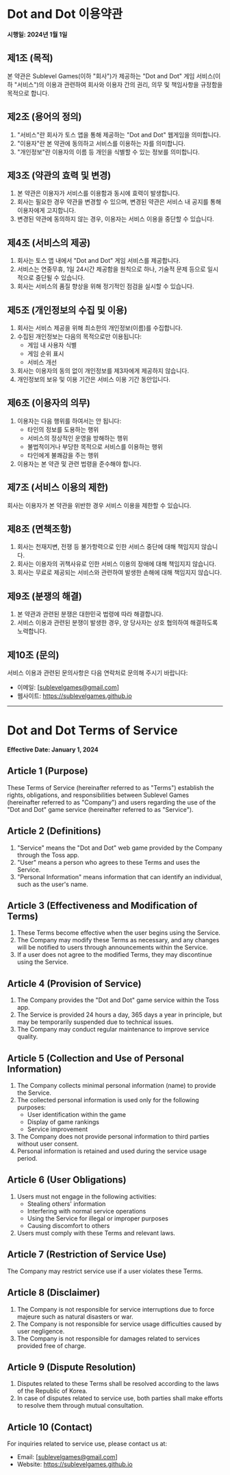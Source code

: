 # Dot and Dot 이용약관

**시행일: 2024년 1월 1일**

## 제1조 (목적)

본 약관은 Sublevel Games(이하 "회사")가 제공하는 "Dot and Dot" 게임 서비스(이하 "서비스")의 이용과 관련하여 회사와 이용자 간의 권리, 의무 및 책임사항을 규정함을 목적으로 합니다.

## 제2조 (용어의 정의)

1. "서비스"란 회사가 토스 앱을 통해 제공하는 "Dot and Dot" 웹게임을 의미합니다.
2. "이용자"란 본 약관에 동의하고 서비스를 이용하는 자를 의미합니다.
3. "개인정보"란 이용자의 이름 등 개인을 식별할 수 있는 정보를 의미합니다.

## 제3조 (약관의 효력 및 변경)

1. 본 약관은 이용자가 서비스를 이용함과 동시에 효력이 발생합니다.
2. 회사는 필요한 경우 약관을 변경할 수 있으며, 변경된 약관은 서비스 내 공지를 통해 이용자에게 고지합니다.
3. 변경된 약관에 동의하지 않는 경우, 이용자는 서비스 이용을 중단할 수 있습니다.

## 제4조 (서비스의 제공)

1. 회사는 토스 앱 내에서 "Dot and Dot" 게임 서비스를 제공합니다.
2. 서비스는 연중무휴, 1일 24시간 제공함을 원칙으로 하나, 기술적 문제 등으로 일시적으로 중단될 수 있습니다.
3. 회사는 서비스의 품질 향상을 위해 정기적인 점검을 실시할 수 있습니다.

## 제5조 (개인정보의 수집 및 이용)

1. 회사는 서비스 제공을 위해 최소한의 개인정보(이름)를 수집합니다.
2. 수집된 개인정보는 다음의 목적으로만 이용됩니다:
   - 게임 내 사용자 식별
   - 게임 순위 표시
   - 서비스 개선
3. 회사는 이용자의 동의 없이 개인정보를 제3자에게 제공하지 않습니다.
4. 개인정보의 보유 및 이용 기간은 서비스 이용 기간 동안입니다.

## 제6조 (이용자의 의무)

1. 이용자는 다음 행위를 하여서는 안 됩니다:
   - 타인의 정보를 도용하는 행위
   - 서비스의 정상적인 운영을 방해하는 행위
   - 불법적이거나 부당한 목적으로 서비스를 이용하는 행위
   - 타인에게 불쾌감을 주는 행위
2. 이용자는 본 약관 및 관련 법령을 준수해야 합니다.

## 제7조 (서비스 이용의 제한)

회사는 이용자가 본 약관을 위반한 경우 서비스 이용을 제한할 수 있습니다.

## 제8조 (면책조항)

1. 회사는 천재지변, 전쟁 등 불가항력으로 인한 서비스 중단에 대해 책임지지 않습니다.
2. 회사는 이용자의 귀책사유로 인한 서비스 이용의 장애에 대해 책임지지 않습니다.
3. 회사는 무료로 제공되는 서비스와 관련하여 발생한 손해에 대해 책임지지 않습니다.

## 제9조 (분쟁의 해결)

1. 본 약관과 관련된 분쟁은 대한민국 법령에 따라 해결합니다.
2. 서비스 이용과 관련된 분쟁이 발생한 경우, 양 당사자는 상호 협의하여 해결하도록 노력합니다.

## 제10조 (문의)

서비스 이용과 관련된 문의사항은 다음 연락처로 문의해 주시기 바랍니다:
- 이메일: [sublevelgames@gmail.com]
- 웹사이트: https://sublevelgames.github.io

---

# Dot and Dot Terms of Service

**Effective Date: January 1, 2024**

## Article 1 (Purpose)

These Terms of Service (hereinafter referred to as "Terms") establish the rights, obligations, and responsibilities between Sublevel Games (hereinafter referred to as "Company") and users regarding the use of the "Dot and Dot" game service (hereinafter referred to as "Service").

## Article 2 (Definitions)

1. "Service" means the "Dot and Dot" web game provided by the Company through the Toss app.
2. "User" means a person who agrees to these Terms and uses the Service.
3. "Personal Information" means information that can identify an individual, such as the user's name.

## Article 3 (Effectiveness and Modification of Terms)

1. These Terms become effective when the user begins using the Service.
2. The Company may modify these Terms as necessary, and any changes will be notified to users through announcements within the Service.
3. If a user does not agree to the modified Terms, they may discontinue using the Service.

## Article 4 (Provision of Service)

1. The Company provides the "Dot and Dot" game service within the Toss app.
2. The Service is provided 24 hours a day, 365 days a year in principle, but may be temporarily suspended due to technical issues.
3. The Company may conduct regular maintenance to improve service quality.

## Article 5 (Collection and Use of Personal Information)

1. The Company collects minimal personal information (name) to provide the Service.
2. The collected personal information is used only for the following purposes:
   - User identification within the game
   - Display of game rankings
   - Service improvement
3. The Company does not provide personal information to third parties without user consent.
4. Personal information is retained and used during the service usage period.

## Article 6 (User Obligations)

1. Users must not engage in the following activities:
   - Stealing others' information
   - Interfering with normal service operations
   - Using the Service for illegal or improper purposes
   - Causing discomfort to others
2. Users must comply with these Terms and relevant laws.

## Article 7 (Restriction of Service Use)

The Company may restrict service use if a user violates these Terms.

## Article 8 (Disclaimer)

1. The Company is not responsible for service interruptions due to force majeure such as natural disasters or war.
2. The Company is not responsible for service usage difficulties caused by user negligence.
3. The Company is not responsible for damages related to services provided free of charge.

## Article 9 (Dispute Resolution)

1. Disputes related to these Terms shall be resolved according to the laws of the Republic of Korea.
2. In case of disputes related to service use, both parties shall make efforts to resolve them through mutual consultation.

## Article 10 (Contact)

For inquiries related to service use, please contact us at:
- Email: [sublevelgames@gmail.com]
- Website: https://sublevelgames.github.io